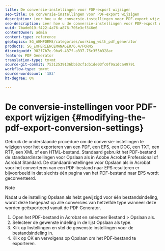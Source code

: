 ```yaml
---
title: De conversie-instellingen voor PDF-export wijzigen
seo-title: De conversie-instellingen voor PDF-export wijzigen
description: Leer hoe u de conversie-instellingen voor PDF-export wijzigt.
seo-description: Leer hoe u de conversie-instellingen voor PDF-export wijzigt.
uuid: 7bade010-f422-4a76-a876-705e3cf346e6
contentOwner: admin
content-type: reference
geptopics: SG_AEMFORMS/categories/working_with_pdf_generator
products: SG_EXPERIENCEMANAGER/6.4/FORMS
discoiquuid: 982f7b7e-9ba9-437f-a337-76c355b328ac
feature: PDF Generator
translation-type: tm+mt
source-git-commit: 75312539136bb53cf1db1de03fc0f9a1dca49791
workflow-type: tm+mt
source-wordcount: '183'
ht-degree: 0%

---
```



# De conversie-instellingen voor PDF-export wijzigen {#modifying-the-pdf-export-conversion-settings}

Gebruik de onderstaande procedure om de conversie-instellingen te wijzigen voor het exporteren van een PDF, een EPS, een DOC, een TXT, een RTF, een XML of een HTML-bestand. Standaard gebruikt het PDF-bestand de standaardinstellingen voor Opslaan als in Adobe Acrobat Professional of Acrobat Standard. De standaardinstellingen voor Opslaan als in Acrobat voor het converteren van een PDF-bestand naar EPS resulteren er bijvoorbeeld in dat slechts één pagina van het PDF-bestand naar EPS wordt geconverteerd.

>[!NOTE]
>
>Nadat u de instelling Opslaan als hebt gewijzigd voor één bestandsindeling, wordt deze toegepast op alle conversies van hetzelfde type wanneer deze worden geëxporteerd vanuit de PDF Generator.

1. Open het PDF-bestand in Acrobat en selecteer Bestand > Opslaan als.
1. Selecteer de gewenste indeling in de lijst Opslaan als type.
1. Klik op Instellingen en stel de gewenste instellingen voor de bestandsindeling in.
1. Klik op OK en vervolgens op Opslaan om het PDF-bestand te exporteren.

